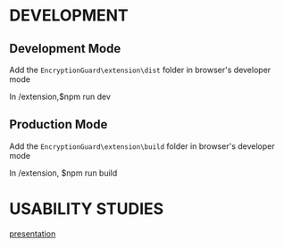 # DEVELOPMENT

## Development Mode
Add the `EncryptionGuard\extension\dist` folder in browser's developer mode

In /extension,$npm run dev

## Production Mode
Add the `EncryptionGuard\extension\build` folder in browser's developer mode

In /extension, $npm run build

# USABILITY STUDIES
[presentation](https://docs.google.com/presentation/d/1_oiT_SsMxzlV-dqO6zRk5P975l2YSuHHvyALm66uWfU/edit?usp=sharing)

